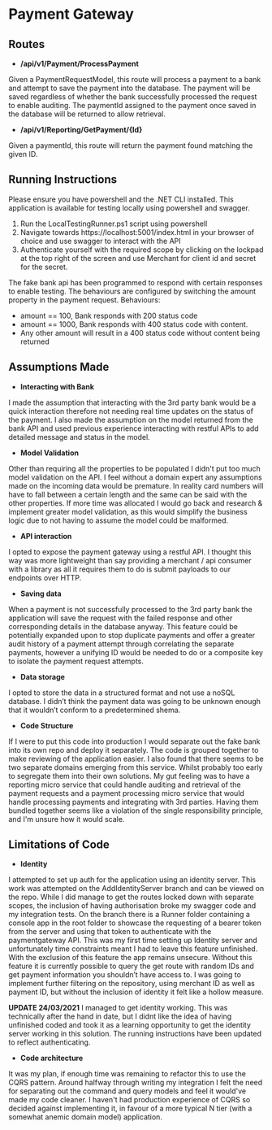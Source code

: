 # Payment Gateway

## Routes

- **/api/v1/Payment/ProcessPayment**

Given a PaymentRequestModel, this route will process a payment to a bank and attempt to save the payment into the database. The payment will be saved regardless of whether the bank successfully processed the request to enable auditing. The paymentId assigned to the payment once saved in the database will be returned to allow retrieval.


- **/api/v1/Reporting/GetPayment/{Id}**

Given a paymentId, this route will return the payment found matching the given ID.

## Running Instructions

Please ensure you have powershell and the .NET CLI installed. This application is available for testing locally using powershell and swagger. 
  1. Run the LocalTestingRunner.ps1 script using powershell 
  2. Navigate towards https://localhost:5001/index.html in your browser of choice and use swagger to interact with the API 
  3. Authenticate yourself with the required scope by clicking on the lockpad at the top right of the screen and use Merchant for client id and secret for the secret.

The fake bank api has been programmed to respond with certain responses to enable testing. The behaviours are configured by switching the amount property in the payment request.
Behaviours:
- amount == 100, Bank responds with 200 status code
- amount == 1000, Bank responds with 400 status code with content.
- Any other amount will result in a 400 status code without content being returned

## Assumptions Made

- **Interacting with Bank**

I made the assumption that interacting with the 3rd party bank would be a quick interaction therefore not needing real time updates on the status of the payment. I also made the assumption on the model returned from the bank API and used previous experience interacting with restful APIs to add detailed message and status in the model.

- **Model Validation**

Other than requiring all the properties to be populated I didn't put too much model validation on the API. I feel without a domain expert any assumptions made on the incoming data would be premature. In reality card numbers will have to fall between a certain length and the same can be said with the other properties. If more time was allocated I would go back and research & implement greater model validation, as this would simplify the business logic due to not having to assume the model could be malformed.

- **API interaction**

I opted to expose the payment gateway using a restful API. I thought this way was more lightweight than say providing a merchant / api consumer with a library as all it requires them to do is submit payloads to our endpoints over HTTP. 

- **Saving data**

When a payment is not successfully processed to the 3rd party bank the application will save the request with the failed response and other corresponding details in the database anyway. This feature could be potentially expanded upon to stop duplicate payments and offer a greater audit history of a payment attempt through correlating the separate payments, however a unifying ID would be needed to do or a composite key to isolate the payment request attempts.

- **Data storage**

I opted to store the data in a structured format and not use a noSQL database. I didn’t think the payment data was going to be unknown enough that it wouldn’t conform to a predetermined shema.

- **Code Structure**

If I were to put this code into production I would separate out the fake bank into its own repo and deploy it separately. The code is grouped together to make reviewing of the application easier. I also found that there seems to be two separate domains emerging from this service. Whilst probably too early to segregate them into their own solutions. My gut feeling was to have a reporting micro service that could handle auditing and retrieval of the payment requests and a payment processing micro service that would handle processing payments and integrating with 3rd parties. Having them bundled together seems like a violation of the single responsibility principle, and I'm unsure how it would scale.

## Limitations of Code

- **Identity**

I attempted to set up auth for the application using an identity server. This work was attempted on the AddIdentityServer branch and can be viewed on the repo. While I did manage to get the routes locked down with separate scopes, the inclusion of having authorisation broke my swagger code and my integration tests. On the branch there is a Runner folder containing a console app in the root folder to showcase the requesting of a bearer token from the server and using that token to authenticate with the paymentgateway API. This was my first time setting up Identity server and unfortunately time constraints meant I had to leave this feature unfinished. With the exclusion of this feature the app remains unsecure. Without this feature it is currently possible to query the get route with random IDs and get payment information you shouldn’t have access to. I was going to implement further filtering on the repository, using merchant ID as well as payment ID, but without the inclusion of identity it felt like a hollow measure. 

**UPDATE 24/03/2021** I managed to get identity working. This was technically after the hand in date, but I didnt like the idea of having unfinished coded and took it as a learning opportunity to get the identity server working in this solution. The running instructions have been updated to reflect authenticating.

- **Code architecture**

It was my plan, if enough time was remaining to refactor this to use the CQRS pattern. Around halfway through writing my integration I felt the need for separating out the command and query models and feel it would've made my code cleaner. I haven't had production experience of CQRS so decided against implementing it, in favour of a more typical N tier (with a somewhat anemic domain model) application.




